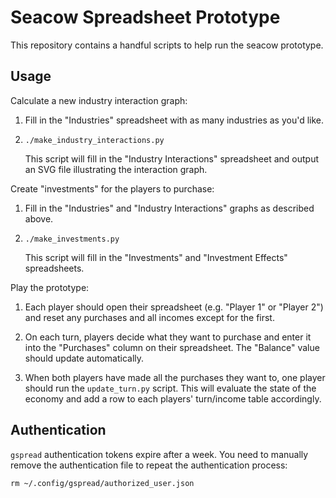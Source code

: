 Seacow Spreadsheet Prototype
============================
This repository contains a handful scripts to help run the seacow prototype.

Usage
-----
Calculate a new industry interaction graph:

1. Fill in the "Industries" spreadsheet with as many industries as you'd like.

2. `./make_industry_interactions.py`

   This script will fill in the "Industry Interactions" spreadsheet and output 
   an SVG file illustrating the interaction graph.

Create "investments" for the players to purchase:

1. Fill in the "Industries" and "Industry Interactions" graphs as described 
   above.

2. `./make_investments.py`

   This script will fill in the "Investments" and "Investment Effects" 
   spreadsheets.

Play the prototype:

1. Each player should open their spreadsheet (e.g. "Player 1" or "Player 2") 
   and reset any purchases and all incomes except for the first.

2. On each turn, players decide what they want to purchase and enter it into 
   the "Purchases" column on their spreadsheet.  The "Balance" value should 
   update automatically.

3. When both players have made all the purchases they want to, one player 
   should run the `update_turn.py` script.  This will evaluate the state of the 
   economy and add a row to each players' turn/income table accordingly.

Authentication
--------------
`gspread` authentication tokens expire after a week.  You need to manually 
remove the authentication file to repeat the authentication process:
```
rm ~/.config/gspread/authorized_user.json
```
